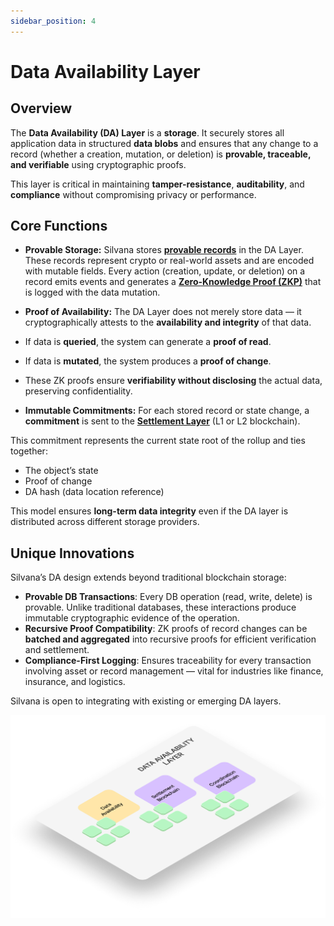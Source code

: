 ```yaml
---
sidebar_position: 4
---
```


# Data Availability Layer

## Overview

The **Data Availability (DA) Layer** is a **storage**. It securely stores all application data in structured **data blobs** and ensures that any change to a record (whether a creation, mutation, or deletion) is **provable, traceable, and verifiable** using cryptographic proofs.

This layer is critical in maintaining **tamper-resistance**, **auditability**, and **compliance** without compromising privacy or performance.

## Core Functions

* **Provable Storage:** Silvana stores [**provable records**](/Documentation/key-concepts/provable-records) in the DA Layer. These records represent crypto or real-world assets and are encoded with mutable fields. Every action (creation, update, or deletion) on a record emits events and generates a [**Zero-Knowledge Proof (ZKP)**](/Documentation/key-concepts/zk-proofs) that is logged with the data mutation.

* **Proof of Availability:** The DA Layer does not merely store data — it cryptographically attests to the **availability and integrity** of that data.

* If data is **queried**, the system can generate a **proof of read**.
* If data is **mutated**, the system produces a **proof of change**.
* These ZK proofs ensure **verifiability without disclosing** the actual data, preserving confidentiality.

* **Immutable Commitments:** For each stored record or state change, a **commitment** is sent to the [**Settlement Layer**](/Documentation/architecture/Layers/settlement-layer) (L1 or L2 blockchain). 

This commitment represents the current state root of the rollup and ties together:

* The object’s state
* Proof of change
* DA hash (data location reference)

This model ensures **long-term data integrity** even if the DA layer is distributed across different storage providers.

## Unique Innovations

Silvana’s DA design extends beyond traditional blockchain storage:

- **Provable DB Transactions**: Every DB operation (read, write, delete) is provable. Unlike traditional databases, these interactions produce immutable cryptographic evidence of the operation.
- **Recursive Proof Compatibility**: ZK proofs of record changes can be **batched and aggregated** into recursive proofs for efficient verification and settlement.
- **Compliance-First Logging**: Ensures traceability for every transaction involving asset or record management — vital for industries like finance, insurance, and logistics.

Silvana is open to integrating with existing or emerging DA layers.

![DA Layer](../img/da-layer.png)


